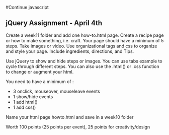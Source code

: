 #Continue javascript

## jQuery Assignment - April 4th

Create a week11 folder and add one how-to.html page. Create a recipe page or how to make something, i.e. craft. Your page should have a minimum of 5 steps. Take images or video. Use organizational tags and css to organize and style your page. Include ingredients, directions, and Tips.

Use jQuery to show and hide steps or images. You can use tabs example to cycle through different steps. You can also use the .html() or .css function to change or augment your html.

You need to have a minimum of :

* 3 onclick, mouseover, mouseleave events
* 1 show/hide events
* 1 add html()
* 1 add css()

Name your html page howto.html and save in a week10 folder

Worth 100 points (25 points per event), 25 points for creativity/design
